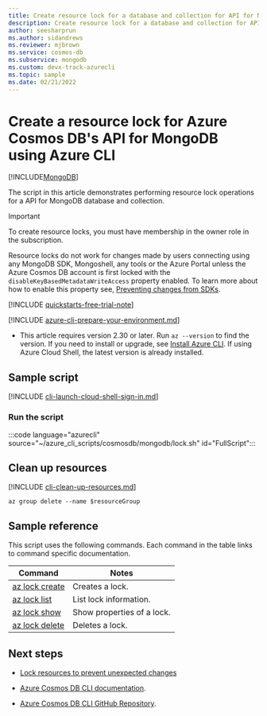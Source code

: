 ```yaml
---
title: Create resource lock for a database and collection for API for MongoDB for Azure Cosmos DB
description: Create resource lock for a database and collection for API for MongoDB for Azure Cosmos DB
author: seesharprun
ms.author: sidandrews
ms.reviewer: mjbrown
ms.service: cosmos-db
ms.subservice: mongodb
ms.custom: devx-track-azurecli
ms.topic: sample
ms.date: 02/21/2022
---
```


# Create a resource lock for Azure Cosmos DB's API for MongoDB using Azure CLI

[!INCLUDE[MongoDB](~/reusable-content/ce-skilling/azure/includes/cosmos-db/includes/appliesto-mongodb.md)]

The script in this article demonstrates performing resource lock operations for a API for MongoDB database and collection.

> [!IMPORTANT]
>
> To create resource locks, you must have membership in the owner role in the subscription.
>
> Resource locks do not work for changes made by users connecting using any MongoDB SDK, Mongoshell, any tools or the Azure Portal unless the Azure Cosmos DB account is first locked with the `disableKeyBasedMetadataWriteAccess` property enabled. To learn more about how to enable this property see, [Preventing changes from SDKs](../../../role-based-access-control.md#prevent-sdk-changes).

[!INCLUDE [quickstarts-free-trial-note](../../../../../includes/quickstarts-free-trial-note.md)]

[!INCLUDE [azure-cli-prepare-your-environment.md](~/reusable-content/azure-cli/azure-cli-prepare-your-environment.md)]

- This article requires version 2.30 or later. Run `az --version` to find the version. If you need to install or upgrade, see [Install Azure CLI](/cli/azure/install-azure-cli). If using Azure Cloud Shell, the latest version is already installed.

## Sample script

[!INCLUDE [cli-launch-cloud-shell-sign-in.md](../../../../../includes/cli-launch-cloud-shell-sign-in.md)]

### Run the script

:::code language="azurecli" source="~/azure_cli_scripts/cosmosdb/mongodb/lock.sh" id="FullScript":::

## Clean up resources

[!INCLUDE [cli-clean-up-resources.md](../../../../../includes/cli-clean-up-resources.md)]

```azurecli
az group delete --name $resourceGroup
```

## Sample reference

This script uses the following commands. Each command in the table links to command specific documentation.

| Command | Notes |
|---|---|
| [az lock create](/cli/azure/lock#az-lock-create) | Creates a lock. |
| [az lock list](/cli/azure/lock#az-lock-list) | List lock information. |
| [az lock show](/cli/azure/lock#az-lock-show) | Show properties of a lock. |
| [az lock delete](/cli/azure/lock#az-lock-delete) | Deletes a lock. |

## Next steps

- [Lock resources to prevent unexpected changes](../../../../azure-resource-manager/management/lock-resources.md)

- [Azure Cosmos DB CLI documentation](/cli/azure/cosmosdb).

- [Azure Cosmos DB CLI GitHub Repository](https://github.com/Azure-Samples/azure-cli-samples/tree/master/cosmosdb).
